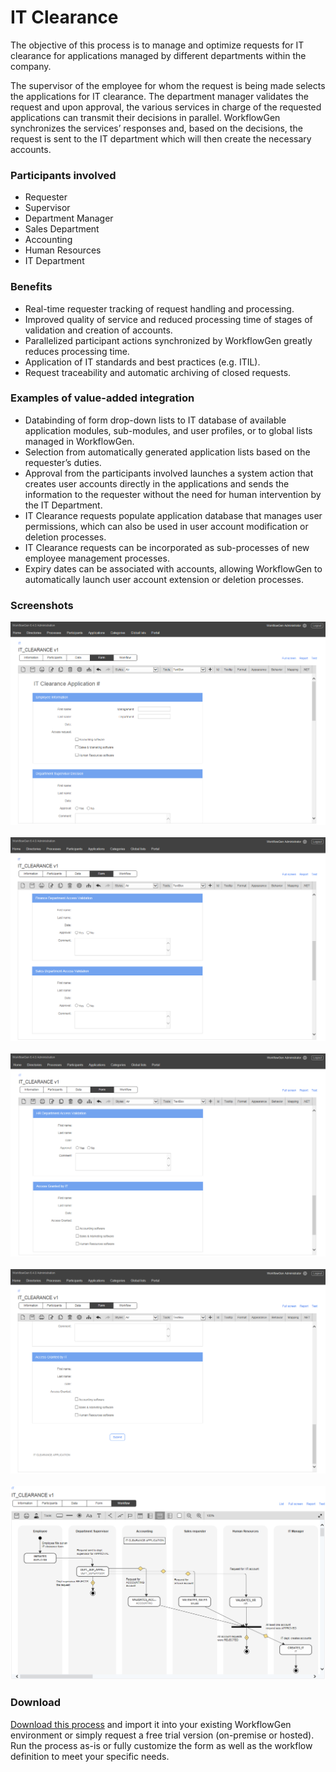 # IT Clearance

The objective of this process is to manage and optimize requests for IT clearance for applications managed by different departments within the company.

The supervisor of the employee for whom the request is being made selects the applications for IT clearance. The department manager validates the request and upon approval, the various services in charge of the requested applications can transmit their decisions in parallel. WorkflowGen synchronizes the services’ responses and, based on the decisions, the request is sent to the IT department which will then create the necessary accounts.

### Participants involved

* Requester
* Supervisor
* Department Manager
* Sales Department
* Accounting
* Human Resources
* IT Department

### Benefits

* Real-time requester tracking of request handling and processing.
* Improved quality of service and reduced processing time of stages of validation and creation of accounts.
* Parallelized participant actions synchronized by WorkflowGen greatly reduces processing time.
* Application of IT standards and best practices \(e.g. ITIL\).
* Request traceability and automatic archiving of closed requests.

### Examples of value-added integration

* Databinding of form drop-down lists to IT database of available application modules, sub-modules, and user profiles, or to global lists managed in WorkflowGen.
* Selection from automatically generated application lists based on the requester’s duties.
* Approval from the participants involved launches a system action that creates user accounts directly in the applications and sends the information to the requester without the need for human intervention by the IT Department.
* IT Clearance requests populate application database that manages user permissions, which can also be used in user account modification or deletion processes.
* IT Clearance requests can be incorporated as sub-processes of new employee management processes.
* Expiry dates can be associated with accounts, allowing WorkflowGen to automatically launch user account extension or deletion processes.

### Screenshots
![IT Clearance form 1](assets/IT-clearance-form-1.png)<br /><br />
![IT Clearance form 2](assets/IT-clearance-form-2.png)<br /><br />
![IT Clearance form 3](assets/IT-clearance-form-3.png)<br /><br />
![IT Clearance form 3](assets/IT-clearance-form-4.png)<br /><br />
![IT Clearance workflow](assets/IT-clearance-workflow.png)

### Download

<a href="dist/it-clearance-v1.xml.zip">Download this process</a> and import it into your existing WorkflowGen environment or simply request a free trial version \(on-premise or hosted\). Run the process as-is or fully customize the form as well as the workflow definition to meet your specific needs.

